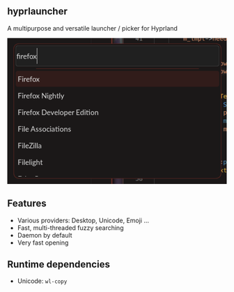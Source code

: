 ## hyprlauncher
A multipurpose and versatile launcher / picker for Hyprland

![](./assets/preview.png)

## Features

- Various providers: Desktop, Unicode, Emoji ...
- Fast, multi-threaded fuzzy searching
- Daemon by default
- Very fast opening

## Runtime dependencies

- Unicode: `wl-copy`
